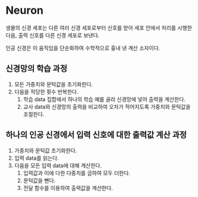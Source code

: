 # Neuron

생물의 신경 세포는 다른 여러 신경 세포로부터 신호를 받아 세포 안에서 처리를 시행한 다음, 출력 신호를 다른 신경 세포로 보낸다.

인공 신경은 이 움직임을 단순화하여 수학적으로 흉내 낸 계산 소자이다.

## 신경망의 학습 과정

1. 모든 가중치와 문턱값을 초기화한다.
2. 다음을 적당한 횟수 반복한다.
	1. 학습 data 집합에서 하나의 학습 예를 골라 신경망에 넣어 출력을 계산한다.
	2. 교사 data와 신경망의 출력을 비교하여 오차가 적어지도록 가중치와 문턱값을 조절한다.

## 하나의 인공 신경에서 입력 신호에 대한 출력값 계산 과정

1. 가중치와 문턱값 초기화한다.
2. 입력 data를 읽는다.
3. 다음을 모든 입력 data에 대해 계산한다.
	1. 입력값과 이에 다한 다중치를 곱하여 모두 더한다.
	2. 문턱값을 뺀다.
	3. 전달 함수를 이용하여 출력값을 계산한다.
